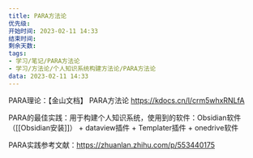 ```yaml
---
title: PARA方法论
优先级: 
开始时间: 2023-02-11 14:33
结束时间: 
剩余天数: 
tags:
- 学习/笔记/PARA方法论
- 学习/方法论/个人知识系统构建方法论/PARA方法论
data: 2023-02-11 14:33
---
```



PARA理论：【金山文档】 PARA方法论
 https://kdocs.cn/l/crm5whxRNLfA
 
PARA的最佳实践：用于构建个人知识系统，使用到的软件：Obsidian软件（[[Obsidian安装]]） + dataview插件 + Templater插件 + onedrive软件

PARA实践参考文献：https://zhuanlan.zhihu.com/p/553440175